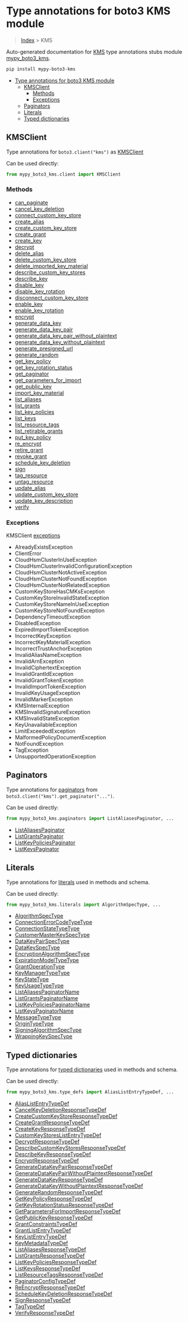 # Type annotations for boto3 KMS module

> [Index](..) > KMS

Auto-generated documentation for
[KMS](https://boto3.amazonaws.com/v1/documentation/api/1.17.77/reference/services/kms.html#KMS)
type annotations stubs module
[mypy_boto3_kms](https://pypi.org/project/mypy-boto3-kms/).

```bash
pip install mypy-boto3-kms
```

- [Type annotations for boto3 KMS module](#type-annotations-for-boto3-kms-module)
  - [KMSClient](#kmsclient)
    - [Methods](#methods)
    - [Exceptions](#exceptions)
  - [Paginators](#paginators)
  - [Literals](#literals)
  - [Typed dictionaries](#typed-dictionaries)

## KMSClient

Type annotations for `boto3.client("kms")` as [KMSClient](./client.md)

Can be used directly:

```python
from mypy_boto3_kms.client import KMSClient
```

### Methods

- [can_paginate](./client.md#can_paginate)
- [cancel_key_deletion](./client.md#cancel_key_deletion)
- [connect_custom_key_store](./client.md#connect_custom_key_store)
- [create_alias](./client.md#create_alias)
- [create_custom_key_store](./client.md#create_custom_key_store)
- [create_grant](./client.md#create_grant)
- [create_key](./client.md#create_key)
- [decrypt](./client.md#decrypt)
- [delete_alias](./client.md#delete_alias)
- [delete_custom_key_store](./client.md#delete_custom_key_store)
- [delete_imported_key_material](./client.md#delete_imported_key_material)
- [describe_custom_key_stores](./client.md#describe_custom_key_stores)
- [describe_key](./client.md#describe_key)
- [disable_key](./client.md#disable_key)
- [disable_key_rotation](./client.md#disable_key_rotation)
- [disconnect_custom_key_store](./client.md#disconnect_custom_key_store)
- [enable_key](./client.md#enable_key)
- [enable_key_rotation](./client.md#enable_key_rotation)
- [encrypt](./client.md#encrypt)
- [generate_data_key](./client.md#generate_data_key)
- [generate_data_key_pair](./client.md#generate_data_key_pair)
- [generate_data_key_pair_without_plaintext](./client.md#generate_data_key_pair_without_plaintext)
- [generate_data_key_without_plaintext](./client.md#generate_data_key_without_plaintext)
- [generate_presigned_url](./client.md#generate_presigned_url)
- [generate_random](./client.md#generate_random)
- [get_key_policy](./client.md#get_key_policy)
- [get_key_rotation_status](./client.md#get_key_rotation_status)
- [get_paginator](./client.md#get_paginator)
- [get_parameters_for_import](./client.md#get_parameters_for_import)
- [get_public_key](./client.md#get_public_key)
- [import_key_material](./client.md#import_key_material)
- [list_aliases](./client.md#list_aliases)
- [list_grants](./client.md#list_grants)
- [list_key_policies](./client.md#list_key_policies)
- [list_keys](./client.md#list_keys)
- [list_resource_tags](./client.md#list_resource_tags)
- [list_retirable_grants](./client.md#list_retirable_grants)
- [put_key_policy](./client.md#put_key_policy)
- [re_encrypt](./client.md#re_encrypt)
- [retire_grant](./client.md#retire_grant)
- [revoke_grant](./client.md#revoke_grant)
- [schedule_key_deletion](./client.md#schedule_key_deletion)
- [sign](./client.md#sign)
- [tag_resource](./client.md#tag_resource)
- [untag_resource](./client.md#untag_resource)
- [update_alias](./client.md#update_alias)
- [update_custom_key_store](./client.md#update_custom_key_store)
- [update_key_description](./client.md#update_key_description)
- [verify](./client.md#verify)

### Exceptions

KMSClient [exceptions](./client.md#exceptions)

- AlreadyExistsException
- ClientError
- CloudHsmClusterInUseException
- CloudHsmClusterInvalidConfigurationException
- CloudHsmClusterNotActiveException
- CloudHsmClusterNotFoundException
- CloudHsmClusterNotRelatedException
- CustomKeyStoreHasCMKsException
- CustomKeyStoreInvalidStateException
- CustomKeyStoreNameInUseException
- CustomKeyStoreNotFoundException
- DependencyTimeoutException
- DisabledException
- ExpiredImportTokenException
- IncorrectKeyException
- IncorrectKeyMaterialException
- IncorrectTrustAnchorException
- InvalidAliasNameException
- InvalidArnException
- InvalidCiphertextException
- InvalidGrantIdException
- InvalidGrantTokenException
- InvalidImportTokenException
- InvalidKeyUsageException
- InvalidMarkerException
- KMSInternalException
- KMSInvalidSignatureException
- KMSInvalidStateException
- KeyUnavailableException
- LimitExceededException
- MalformedPolicyDocumentException
- NotFoundException
- TagException
- UnsupportedOperationException

## Paginators

Type annotations for [paginators](./paginators.md) from
`boto3.client("kms").get_paginator("...")`.

Can be used directly:

```python
from mypy_boto3_kms.paginators import ListAliasesPaginator, ...
```

- [ListAliasesPaginator](./paginators.md#listaliasespaginator)
- [ListGrantsPaginator](./paginators.md#listgrantspaginator)
- [ListKeyPoliciesPaginator](./paginators.md#listkeypoliciespaginator)
- [ListKeysPaginator](./paginators.md#listkeyspaginator)

## Literals

Type annotations for [literals](./literals.md) used in methods and schema.

Can be used directly:

```python
from mypy_boto3_kms.literals import AlgorithmSpecType, ...
```

- [AlgorithmSpecType](./literals.md#algorithmspectype)
- [ConnectionErrorCodeTypeType](./literals.md#connectionerrorcodetypetype)
- [ConnectionStateTypeType](./literals.md#connectionstatetypetype)
- [CustomerMasterKeySpecType](./literals.md#customermasterkeyspectype)
- [DataKeyPairSpecType](./literals.md#datakeypairspectype)
- [DataKeySpecType](./literals.md#datakeyspectype)
- [EncryptionAlgorithmSpecType](./literals.md#encryptionalgorithmspectype)
- [ExpirationModelTypeType](./literals.md#expirationmodeltypetype)
- [GrantOperationType](./literals.md#grantoperationtype)
- [KeyManagerTypeType](./literals.md#keymanagertypetype)
- [KeyStateType](./literals.md#keystatetype)
- [KeyUsageTypeType](./literals.md#keyusagetypetype)
- [ListAliasesPaginatorName](./literals.md#listaliasespaginatorname)
- [ListGrantsPaginatorName](./literals.md#listgrantspaginatorname)
- [ListKeyPoliciesPaginatorName](./literals.md#listkeypoliciespaginatorname)
- [ListKeysPaginatorName](./literals.md#listkeyspaginatorname)
- [MessageTypeType](./literals.md#messagetypetype)
- [OriginTypeType](./literals.md#origintypetype)
- [SigningAlgorithmSpecType](./literals.md#signingalgorithmspectype)
- [WrappingKeySpecType](./literals.md#wrappingkeyspectype)

## Typed dictionaries

Type annotations for [typed dictionaries](./type_defs.md) used in methods and
schema.

Can be used directly:

```python
from mypy_boto3_kms.type_defs import AliasListEntryTypeDef, ...
```

- [AliasListEntryTypeDef](./type_defs.md#aliaslistentrytypedef)
- [CancelKeyDeletionResponseTypeDef](./type_defs.md#cancelkeydeletionresponsetypedef)
- [CreateCustomKeyStoreResponseTypeDef](./type_defs.md#createcustomkeystoreresponsetypedef)
- [CreateGrantResponseTypeDef](./type_defs.md#creategrantresponsetypedef)
- [CreateKeyResponseTypeDef](./type_defs.md#createkeyresponsetypedef)
- [CustomKeyStoresListEntryTypeDef](./type_defs.md#customkeystoreslistentrytypedef)
- [DecryptResponseTypeDef](./type_defs.md#decryptresponsetypedef)
- [DescribeCustomKeyStoresResponseTypeDef](./type_defs.md#describecustomkeystoresresponsetypedef)
- [DescribeKeyResponseTypeDef](./type_defs.md#describekeyresponsetypedef)
- [EncryptResponseTypeDef](./type_defs.md#encryptresponsetypedef)
- [GenerateDataKeyPairResponseTypeDef](./type_defs.md#generatedatakeypairresponsetypedef)
- [GenerateDataKeyPairWithoutPlaintextResponseTypeDef](./type_defs.md#generatedatakeypairwithoutplaintextresponsetypedef)
- [GenerateDataKeyResponseTypeDef](./type_defs.md#generatedatakeyresponsetypedef)
- [GenerateDataKeyWithoutPlaintextResponseTypeDef](./type_defs.md#generatedatakeywithoutplaintextresponsetypedef)
- [GenerateRandomResponseTypeDef](./type_defs.md#generaterandomresponsetypedef)
- [GetKeyPolicyResponseTypeDef](./type_defs.md#getkeypolicyresponsetypedef)
- [GetKeyRotationStatusResponseTypeDef](./type_defs.md#getkeyrotationstatusresponsetypedef)
- [GetParametersForImportResponseTypeDef](./type_defs.md#getparametersforimportresponsetypedef)
- [GetPublicKeyResponseTypeDef](./type_defs.md#getpublickeyresponsetypedef)
- [GrantConstraintsTypeDef](./type_defs.md#grantconstraintstypedef)
- [GrantListEntryTypeDef](./type_defs.md#grantlistentrytypedef)
- [KeyListEntryTypeDef](./type_defs.md#keylistentrytypedef)
- [KeyMetadataTypeDef](./type_defs.md#keymetadatatypedef)
- [ListAliasesResponseTypeDef](./type_defs.md#listaliasesresponsetypedef)
- [ListGrantsResponseTypeDef](./type_defs.md#listgrantsresponsetypedef)
- [ListKeyPoliciesResponseTypeDef](./type_defs.md#listkeypoliciesresponsetypedef)
- [ListKeysResponseTypeDef](./type_defs.md#listkeysresponsetypedef)
- [ListResourceTagsResponseTypeDef](./type_defs.md#listresourcetagsresponsetypedef)
- [PaginatorConfigTypeDef](./type_defs.md#paginatorconfigtypedef)
- [ReEncryptResponseTypeDef](./type_defs.md#reencryptresponsetypedef)
- [ScheduleKeyDeletionResponseTypeDef](./type_defs.md#schedulekeydeletionresponsetypedef)
- [SignResponseTypeDef](./type_defs.md#signresponsetypedef)
- [TagTypeDef](./type_defs.md#tagtypedef)
- [VerifyResponseTypeDef](./type_defs.md#verifyresponsetypedef)
